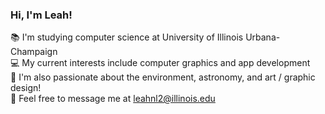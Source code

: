 
### Hi, I'm Leah!

📚 I'm studying computer science at University of Illinois Urbana-Champaign 
<br>💻 My current interests include computer graphics and app development 
<br>🌠 I'm also passionate about the environment, astronomy, and art / graphic design!
<br>💬 Feel free to message me at leahnl2@illinois.edu

<!--
**leahlud/leahlud** is a ✨ _special_ ✨ repository because its `README.md` (this file) appears on your GitHub profile.

Here are some ideas to get you started:

- 🔭 I’m currently working on ...
- 🌱 I’m currently learning ...
- 👯 I’m looking to collaborate on ...
- 🤔 I’m looking for help with ...
- 💬 Ask me about ...
- 📫 How to reach me: ...
- 😄 Pronouns: ...
- ⚡ Fun fact: ...
-->

